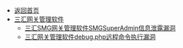 - [返回首页](/)
- [三汇网关管理软件](三汇网关管理软件/)
  - [三汇SMG网关管理软件SMGSuperAdmin信息泄露漏洞](三汇网关管理软件/三汇SMG网关管理软件SMGSuperAdmin信息泄露漏洞.md)
  - [三汇网关管理软件debug.php远程命令执行漏洞](三汇网关管理软件/三汇网关管理软件debug.php远程命令执行漏洞.md)

